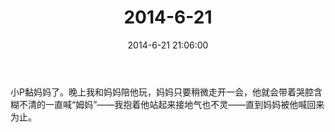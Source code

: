 ﻿---
title: 2014-6-21
date: 2014-6-21 21:06:00
tags:
categories: 爸爸
---
小P黏妈妈了。晚上我和妈妈陪他玩，妈妈只要稍微走开一会，他就会带着哭腔含糊不清的一直喊“姆妈”——我抱着他站起来接地气也不灵——直到妈妈被他喊回来为止。